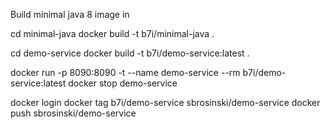 Build minimal java 8 image in

cd minimal-java
docker build -t b7i/minimal-java .

cd demo-service
docker build -t b7i/demo-service:latest .

docker run -p 8090:8090 -t --name demo-service --rm b7i/demo-service:latest
docker stop demo-service

docker login
docker tag b7i/demo-service sbrosinski/demo-service
docker push sbrosinski/demo-service


